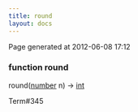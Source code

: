 ```yaml
---
title: round
layout: docs
---
```


<div class="bottom_right_note">Page generated at 2012-06-08 17:12</div>
<h3><span class="minor">function</span> round</h3>

round(<a href="/docs/number.html">number</a> n) -> <a href="/docs/int.html">int</a>
<p></p>

<p><span class="extra_minor">Term#345</span></p>
